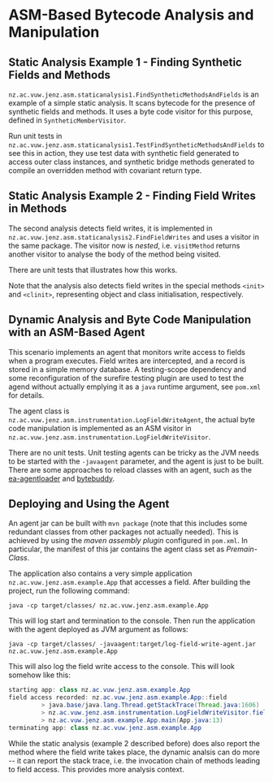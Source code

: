 # ASM-Based Bytecode Analysis and Manipulation

## Static Analysis Example 1 - Finding Synthetic Fields and Methods

`nz.ac.vuw.jenz.asm.staticanalysis1.FindSyntheticMethodsAndFields` is an example of a simple static analysis. It scans bytecode for the presence of synthetic fields and methods. It uses a byte code visitor for this purpose, defined in `SyntheticMemberVisitor`.

Run unit tests in `nz.ac.vuw.jenz.asm.staticanalysis1.TestFindSyntheticMethodsAndFields` to see this in action, they use test data with synthetic field generated to access outer class instances, and synthetic bridge methods
generated to compile an overridden method with covariant return type.

## Static Analysis Example 2 - Finding Field Writes in Methods

The second analysis detects field writes, it is implemented in `nz.ac.vuw.jenz.asm.staticanalysis2.FindFieldWrites` and uses a visitor in the same package. The visitor now is *nested*, i.e. `visitMethod` returns another visitor to analyse the body of the method being visited.

There are unit tests that illustrates how this works.

Note that the analysis also detects field writes in the special methods `<init>` and `<clinit>`, representing object and class initialisation, respectively. 

## Dynamic Analysis and Byte Code Manipulation with an ASM-Based Agent


This scenario implements an agent that monitors write access to fields when a program executes. Field writes are intercepted, and a record is stored in a simple memory database. A testing-scope dependency and some reconfiguration of the surefire testing plugin are used to test the agend without actually emplying it as a `java` runtime argument, see `pom.xml` for details.  

The agent class is `nz.ac.vuw.jenz.asm.instrumentation.LogFieldWriteAgent`, the actual byte code manipulation is implemented as an ASM visitor in `nz.ac.vuw.jenz.asm.instrumentation.LogFieldWriteVisitor`. 

There are no unit tests. Unit testing agents can be tricky as the JVM needs to be started with the `-javaagent` parameter, and the agent is just to be built. There are some approaches to reload classes with an agent, such as the [ea-agentloader](https://mvnrepository.com/artifact/com.ea.agentloader/ea-agent-loader) and [bytebuddy](https://bytebuddy.net/).

## Deploying and Using the Agent

An agent jar can be built with `mvn package` (note that this includes some redundant classes from other packages not actually needed). This is achieved by using the *maven assembly plugin* configured in `pom.xml`. In particular, the manifest of this jar contains the agent class set as *Premain-Class*.

The application also contains a very simple application `nz.ac.vuw.jenz.asm.example.App` that accesses a field. After building the project, run the following command:

`java -cp target/classes/ nz.ac.vuw.jenz.asm.example.App`

This will log start and termination to the console. Then run the application with the agent deployed as JVM argument as follows: 

`java -cp target/classes/ -javaagent:target/log-field-write-agent.jar nz.ac.vuw.jenz.asm.example.App`

This will also log the field write access to the console. This will look somehow like this:

```java
starting app: class nz.ac.vuw.jenz.asm.example.App
field access recorded: nz.ac.vuw.jenz.asm.example.App::field
         > java.base/java.lang.Thread.getStackTrace(Thread.java:1606)
         > nz.ac.vuw.jenz.asm.instrumentation.LogFieldWriteVisitor.fieldAccessLogged(LogFieldWriteVisitor.java:66)
         > nz.ac.vuw.jenz.asm.example.App.main(App.java:13)
terminating app: class nz.ac.vuw.jenz.asm.example.App

```

While the static analysis (example 2 described before) does also report the method where the field write takes place, the dynamic analsis can do more -- it can report the stack trace, i.e. the invocation chain of methods leading to field access. This  provides more analysis context. 
